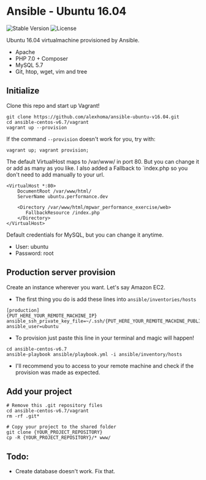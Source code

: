 # Ansible - Ubuntu 16.04
![Stable Version](https://img.shields.io/badge/release-v1.0.1-brightgreen.svg)
![License](https://img.shields.io/badge/license-MIT-brightgreen.svg)

Ubuntu 16.04 virtualmachine provisioned by Ansible.
* Apache
* PHP 7.0 + Composer
* MySQL 5.7
* Git, htop, wget, vim and tree

## Initialize
Clone this repo and start up Vagrant!
```shell
git clone https://github.com/alexhoma/ansible-ubuntu-v16.04.git
cd ansible-centos-v6.7/vagrant
vagrant up --provision
```
If the command `--provision` doesn't work for you, try with:
```shell
vagrant up; vagrant provision;
```

The default VirtualHost maps to /var/www/ in port 80. But you can change it 
or add as many as you like. I also added a Fallback to `index.php so you don't need to add manually to your url.
```apacheconfig
<VirtualHost *:80>
    DocumentRoot /var/www/html/
    ServerName ubuntu.performance.dev
    
    <Directory /var/www/html/mpwar_performance_exercise/web>
       FallbackResource /index.php
    </Directory>
</VirtualHost>
```

Default credentials for MySQL, but you can change it anytime.
* User: ubuntu
* Password: root

## Production server provision
Create an instance wherever you want. Let's say Amazon EC2.
* The first thing you do is add these lines into `ansible/inventories/hosts`
```shell
[production]
{PUT_HERE_YOUR_REMOTE_MACHINE_IP} ansible_ssh_private_key_file=~/.ssh/{PUT_HERE_YOUR_REMOTE_MACHINE_PUBLIC_KEY}.pem ansible_user=ubuntu
```
* To provision just paste this line in your terminal and magic will happen!
```shell
cd ansible-centos-v6.7
ansible-playbook ansible/playbook.yml -i ansible/inventory/hosts
```
* I'll recommend you to access to your remote machine and check if the provision was made as expected.

## Add your project
```shell
# Remove this .git repository files
cd ansible-centos-v6.7/vagrant
rm -rf .git*

# Copy your project to the shared folder
git clone {YOUR_PROJECT_REPOSITORY}
cp -R {YOUR_PROJECT_REPOSITORY}/* www/
```

## Todo:
 - Create database doesn't work. Fix that.